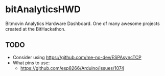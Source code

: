 # bitAnalyticsHWD
Bitmovin Analytics Hardware Dashboard. One of many awesome projects created at the BitHackathon.

## TODO
- Consider using https://github.com/me-no-dev/ESPAsyncTCP
- What pins to use:
  - https://github.com/esp8266/Arduino/issues/1074
